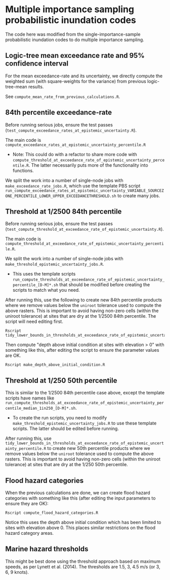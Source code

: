 # Multiple importance sampling probabilistic inundation codes

The code here was modified from the single-importance-sample probabilistic inundation codes to do multiple importance sampling.

## Logic-tree mean exceedance rate and 95% confidence interval

For the mean exceedance-rate and its uncertainty, we directly compute the weighted sum (with square-weights for the variance) from previous logic-tree-mean results.

See `compute_mean_rate_from_previous_calculations.R`.


## 84th percentile exceedance-rate

Before running serious jobs, ensure the test passes (`test_compute_exceedance_rates_at_epistemic_uncertainty.R`).

The main code is `compute_exceedance_rates_at_epistemic_uncertainty_percentile.R`
* Note: This could do with a refactor to share more code with `compute_threshold_at_exceedance_rate_of_epistemic_uncertainty_percentile.R`. The latter necessarily puts more of the functionality into functions.

We split the work into a number of single-node jobs with `make_exceedance_rate_jobs.R`, which use the template PBS script `run_compute_exceedance_rates_at_epistemic_uncertainty_VARIABLE_SOURCEZONE_PERCENTILE_LOWER_UPPER_EXCEEDANCETHRESHOLD.sh` to create many jobs.


## Threshold at 1/2500 84th percentile

Before running serious jobs, ensure the test passes (`test_compute_threshold_at_exceedance_rate_of_epistemic_uncertainty.R`).

The main code is `compute_threshold_at_exceedance_rate_of_epistemic_uncertainty_percentile.R`. 

We split the work into a number of single-node jobs with `make_threshold_epistemic_uncertainty_jobs.R`. 
* This uses the template scripts `run_compute_thresholds_at_exceedance_rate_of_epistemic_uncertainty_percentile_[D-M]*.sh` that should be modified before creating the scripts to match what you need.

After running this, use the following to create new 84th percentile products where we remove values below the `uniroot` tolerance used to compute the above rasters. This is important to avoid having non-zero cells (within the uniroot tolerance) at sites that are dry at the 1/2500 84th percentile. The script will need editing first.
```
Rscript tidy_lower_bounds_in_thresholds_at_exceedance_rate_of_epistemic_uncertainty_percentile.R
``` 

Then compute "depth above initial condition at sites with elevation > 0" with something like this, after editing the script to ensure the parameter values are OK.
```
Rscript make_depth_above_initial_condition.R 
```

## Threshold at 1/250 50th percentile

This is similar to the 1/2500 84th percentile case above, except the template scripts have names like `run_compute_thresholds_at_exceedance_rate_of_epistemic_uncertainty_percentile_median_1in250_[D-M]*.sh`.
* To create the run scripts, you need to modify `make_threshold_epistemic_uncertainty_jobs.R` to use these template scripts. The latter should be edited before running.

After running this, use `tidy_lower_bounds_in_thresholds_at_exceedance_rate_of_epistemic_uncertainty_percentile.R` to create new 50th percentile products where we remove values below the `uniroot` tolerance used to compute the above rasters. This is important to avoid having non-zero cells (within the uniroot tolerance) at sites that are dry at the 1/250 50th percentile.

## Flood hazard categories

When the previous calculations are done, we can create flood hazard categories with something like this (after editing the input parameters to ensure they are OK):
```
Rscript compute_flood_hazard_categories.R 
```

Notice this uses the depth above initial condition which has been limited to sites with elevation above 0. This places similar restrictions on the flood hazard category areas.

## Marine hazard thresholds

This might be best done using the threshold approach based on maximum speeds, as per Lynett et al. (2014). The thresholds are 1.5, 3, 4.5 m/s (or 3, 6, 9 knots).
